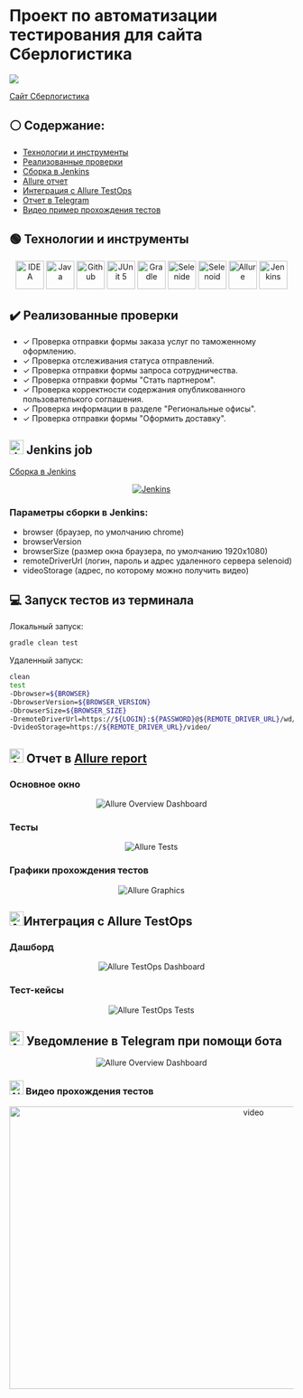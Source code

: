 
# Проект по автоматизации тестирования для сайта Сберлогистика
<p align="left">
<img src="images/sberlog.jpg"> 
</p>
<a target="_blank" href="https://sberlogistics.ru/">Сайт Сберлогистика</a>

## :white_circle: Содержание:

- [Технологии и инструменты](#earth_africa-технологии-и-инструменты)
- [Реализованные проверки](#earth_africa-Реализованные-проверки)
- [Сборка в Jenkins](#earth_africa-Jenkins-job)
- [Allure отчет](#earth_africa-Allure-отчет)
- [Интеграция с Allure TestOps](#earth_africa-Интеграция-с-Allure-TestOps)
- [Отчет в Telegram](#earth_africa-Уведомление-в-Telegram-при-помощи-бота)
- [Видео пример прохождения тестов](#earth_africa-Примеры-видео-о-прохождении-тестов)

## :green_circle: Технологии и инструменты

<p align="center">
<a href="https://www.jetbrains.com/idea/"><img src="images/idea.png" width="50" height="50"  alt="IDEA"/></a>
<a href="https://www.java.com/"><img src="images/java.png" width="50" height="50"  alt="Java"/></a>
<a href="https://github.com/"><img src="images/github.png" width="50" height="50"  alt="Github"/></a>
<a href="https://junit.org/junit5/"><img src="images/junit5.png" width="50" height="50"  alt="JUnit 5"/></a>
<a href="https://gradle.org/"><img src="images/gradle.png" width="50" height="50"  alt="Gradle"/></a>
<a href="https://selenide.org/"><img src="images/selenide.png" width="50" height="50"  alt="Selenide"/></a>
<a href="https://aerokube.com/selenoid/"><img src="images/selenoid.png" width="50" height="50"  alt="Selenoid"/></a>
<a href="https://github.com/allure-framework/allure2"><img src="images/allure.png" width="50" height="50"  alt="Allure"/></a>
<a href="https://www.jenkins.io/"><img src="images/jenkins.png" width="50" height="50"  alt="Jenkins"/></a>
</p>

## 	:heavy_check_mark: Реализованные проверки

- ✓ Проверка отправки формы заказа услуг по таможенному оформлению.
- ✓ Проверка отслеживания статуса отправлений.
- ✓ Проверка отправки формы запроса сотрудничества.
- ✓ Проверка отправки формы "Стать партнером".
- ✓ Проверка корректности содержания опубликованного пользователького соглашения.
- ✓ Проверка информации в разделе "Региональные офисы".
- ✓ Проверка отправки формы "Оформить доставку".


## <img src="images/jenkins.png" width="25" height="25"  alt="Jenkins"/></a> Jenkins job
<a target="_blank" href="https://jenkins.autotests.cloud/job/Logistics/">Сборка в Jenkins</a>
<p align="center">
<a href="https://jenkins.autotests.cloud/job/Logistics/"><img src="images/jenkinsjob.jpg" alt="Jenkins"/></a>
</p>

### Параметры сборки в Jenkins:

- browser (браузер, по умолчанию chrome)
- browserVersion 
- browserSize (размер окна браузера, по умолчанию 1920x1080)
- remoteDriverUrl (логин, пароль и адрес удаленного сервера selenoid)
- videoStorage (адрес, по которому можно получить видео)


## :computer: Запуск тестов из терминала

Локальный запуск:
```bash
gradle clean test
```

Удаленный запуск:
```bash
clean
test
-Dbrowser=${BROWSER}
-DbrowserVersion=${BROWSER_VERSION}
-DbrowserSize=${BROWSER_SIZE}
-DremoteDriverUrl=https://${LOGIN}:${PASSWORD}@${REMOTE_DRIVER_URL}/wd/hub/
-DvideoStorage=https://${REMOTE_DRIVER_URL}/video/
```

## <img src="images/allure.png" width="25" height="25"  alt="Allure"/></a> Отчет в <a target="_blank" href="https://jenkins.autotests.cloud/job/Logistics/allure/">Allure report</a>

### Основное окно

<p align="center">
<img title="Allure Overview Dashboard" src="images/allurereport.jpg">
</p>

### Тесты

<p align="center">
<img title="Allure Tests" src="images/testscreen.jpg">
</p>

### Графики прохождения тестов

<p align="center">
<img title="Allure Graphics" src="images/graphs.png">
</p>

## <img src="images/allure_testopslogo.svg" width="25" height="25"  alt="Allure"/></a>Интеграция с Allure TestOps

### Дашборд

<p align="center">
<img title="Allure TestOps Dashboard" src="images/testops.jpg">
</p>

### Тест-кейсы

<p align="center">
<img title="Allure TestOps Tests" src="images/testops1.jpg">
</p>

## <img src="images/telegram.png" width="25" height="25"  alt="Allure"/></a> Уведомление в Telegram при помощи бота

<p align="center">
<img title="Allure Overview Dashboard" src="images/telegram_notifications.jpg">
</p>



### <img src="images/selenoid.png" width="25" height="25"  alt="Allure"/></a> Видео прохождения тестов

<p align="center">
<img title="Selenoid Video" src="images/video_tests.gif" width="850" height="500"  alt="video"> </p>
